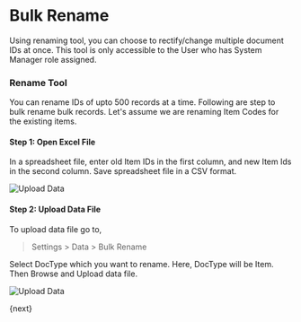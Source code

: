 <!-- add-breadcrumbs -->
# Bulk Rename

Using renaming tool, you can choose to rectify/change multiple document IDs at once. This tool is only accessible to the User who has System Manager role assigned.

### Rename Tool

You can rename IDs of upto 500 records at a time. Following are step to bulk rename bulk records. Let's assume we are renaming Item Codes for the existing items.

#### Step 1: Open Excel File

In a spreadsheet file, enter old Item IDs in the first column, and new Item Ids in the second column. Save spreadsheet file in a CSV format.

![Upload Data](/docs/assets/img/using-erpnext/using-bulk-rename-1.png)

#### Step 2: Upload Data File

To upload data file go to,

> Settings > Data > Bulk Rename

Select DocType which you want to rename. Here, DocType will be Item. Then Browse and Upload data file.

![Upload Data](/docs/assets/img/using-erpnext/using-bulk-rename-2.gif)

{next}

<!-- markdown -->